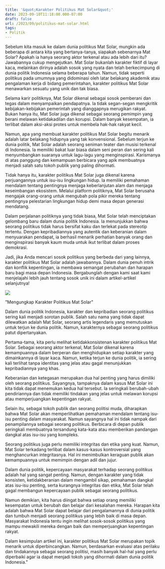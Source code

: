 ```yaml
---
title: '&quot;Karakter Politikus Mat Solar&quot;'
date: 2023-09-10T11:18:00.000-07:00
draft: false
url: /2023/09/politikus-mat-solar.html
tags: 
- Politik
---
```


  

Sebelum kita masuk ke dalam dunia politikus Mat Solar, mungkin ada beberapa di antara kita yang bertanya-tanya, siapakah sebenarnya Mat Solar? Apakah ia hanya seorang aktor terkenal atau ada lebih dari itu? Jawabannya cukup mengejutkan. Mat Solar bukanlah karakter fiktif di layar kaca, melainkan dirinya adalah sosok yang nyata dan telah berkecimpung di dunia politik Indonesia selama beberapa tahun. Namun, tidak seperti politikus pada umumnya yang didominasi oleh latar belakang akademik atau pengalaman kerja di bidang pemerintahan, karakter politikus Mat Solar menawarkan sesuatu yang unik dan tak biasa.

  

Selama karir politiknya, Mat Solar dikenal sebagai sosok pemberani dan tegas dalam menyampaikan pendapatnya. Ia tidak segan-segan mengkritik kebijakan-kebijakan pemerintah yang dianggapnya merugikan rakyat. Bukan hanya itu, Mat Solar juga dikenal sebagai seorang pemimpin yang berani melawan ketidakadilan dan korupsi. Dalam banyak kesempatan, ia terlibat dalam aksi-aksi protes untuk membela hak-hak rakyat kecil.

  

Namun, apa yang membuat karakter politikus Mat Solar begitu menarik adalah latar belakang hidupnya yang tak konvensional. Sebelum terjun ke dunia politik, Mat Solar adalah seorang seniman teater dan musisi terkenal di Indonesia. Ia memiliki bakat luar biasa dalam seni peran dan sering kali menyumbangkan suaranya untuk lagu-lagu yang menginspirasi. Karismanya di atas panggung dan kemampuan berbicara yang apik membuatnya menjadi salah satu tokoh publik yang paling dihormati.

  

Tidak hanya itu, karakter politikus Mat Solar juga dikenal karena perjuangannya untuk isu-isu lingkungan hidup. Ia memiliki pemahaman mendalam tentang pentingnya menjaga keberlanjutan alam dan menjaga keseimbangan ekosistem. Melalui platform politiknya, Mat Solar berusaha mengajak orang-orang untuk mengubah pola pikir mereka tentang pentingnya pelestarian lingkungan hidup demi masa depan generasi mendatang.

  

Dalam perjalanan politiknya yang tidak biasa, Mat Solar telah menciptakan gelombang baru dalam dunia politik Indonesia. Ia menunjukkan bahwa seorang politikus tidak harus bersifat kaku dan terlekat pada stereotip tertentu. Dengan kepribadiannya yang autentik dan keberanian dalam menyuarakan pendapat, ia berhasil menarik perhatian banyak orang dan menginspirasi banyak kaum muda untuk ikut terlibat dalam proses demokrasi.

  

Jadi, jika Anda mencari sosok politikus yang berbeda dari yang lainnya, karakter politikus Mat Solar adalah jawabannya. Dalam dunia penuh intrik dan konflik kepentingan, ia membawa semangat perubahan dan harapan baru bagi masa depan Indonesia. Bergabunglah dengan kami saat kami menjelajahi lebih jauh tentang sosok unik ini dalam artikel-artikel selanjutnya!

  

![](https://media.matamata.com/thumbs/2018/09/17/23217-mat-solar/745x489-img-23217-mat-solar.jpg)

  

"Mengungkap Karakter Politikus Mat Solar"

  

Dalam dunia politik Indonesia, karakter dan kepribadian seorang politikus sering kali menjadi sorotan publik. Salah satu nama yang tidak dapat dilewatkan adalah Mat Solar, seorang artis legendaris yang memutuskan untuk terjun ke dunia politik. Namun, karakternya sebagai seorang politikus patut dipertanyakan.

  

Pertama-tama, kita perlu melihat ketidakkonsistenan karakter politikus Mat Solar. Sebagai seorang aktor terkenal, Mat Solar dikenal karena kemampuannya dalam berperan dan menghidupkan setiap karakter yang dimainkannya di layar kaca. Namun, ketika terjun ke dunia politik, ia sering kali terlihat tanpa identitas yang jelas atau gagal menunjukkan kepribadiannya yang khas.

  

Keberanian dan ketegasan merupakan dua hal penting yang harus dimiliki oleh seorang politikus. Sayangnya, tampaknya dalam kasus Mat Solar ini kita tidak dapat menemukan kedua hal tersebut. Ia seringkali berubah-ubah pendiriannya dan tidak memiliki tindakan yang jelas untuk melawan korupsi atau memperjuangkan kepentingan rakyat.

  

Selain itu, sebagai tokoh publik dan seorang politisi muda, diharapkan bahwa Mat Solar akan memperlihatkan pemahaman mendalam tentang isu-isu penting dalam masyarakat. Namun sayangnya hal ini tidak nampak dari penampilannya sebagai seorang politikus. Berbicara di depan publik seringkali membuatnya tersandung kata-kata atau memberikan pandangan dangkal atas isu-isu yang kompleks.

  

Seorang politikus juga perlu memiliki integritas dan etika yang kuat. Namun, Mat Solar terkadang terlibat dalam kasus-kasus kontroversial yang menghancurkan integritasnya. Hal ini menimbulkan keraguan publik akan kemampuannya untuk memimpin dengan adil dan jujur.

  

Dalam dunia politik, kepercayaan masyarakat terhadap seorang politikus adalah hal yang sangat penting. Namun, dengan karakter yang tidak konsisten, ketidakberanian dalam mengambil sikap, pemahaman dangkal atas isu-isu penting, serta kurangnya integritas dan etika, Mat Solar telah gagal membangun kepercayaan publik sebagai seorang politikus.

  

Namun demikian, kita harus diingat bahwa setiap orang memiliki kesempatan untuk berubah dan belajar dari kesalahan mereka. Harapan kita adalah bahwa Mat Solar dapat belajar dari pengalamannya di dunia politik dan tumbuh menjadi seorang politikus yang lebih baik di masa depan. Masyarakat Indonesia tentu ingin melihat sosok-sosok politikus yang mampu mewakili mereka dengan baik dan memperjuangkan kepentingan rakyat.

  

Dalam kesimpulan artikel ini, karakter politikus Mat Solar merupakan topik menarik untuk diperbincangkan. Namun, berdasarkan evaluasi atas perilaku dan tindakannya sebagai seorang politisi, masih banyak hal-hal yang perlu diperbaiki agar ia dapat menjadi tokoh yang dihormati dalam dunia politik Indonesia."